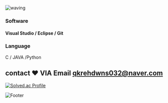 ![waving](https://capsule-render.vercel.app/api?type=waving&height=200&text=DongjunPark&fontAlign=30&fontAlignY=35&color=gradient)


### Software
#### Visual Studio / Eclipse / Git 

### Language

C / JAVA /Python

## contact ❤️ VIA Email qkrehdwns032@naver.com

[![Solved.ac Profile](http://mazassumnida.wtf/api/v2/generate_badge?boj=qkrehdwns032)](https://solved.ac/qkrehdwns032/)

![Footer](https://capsule-render.vercel.app/api?type=waving&color=gradient&height=200&section=footer)
